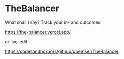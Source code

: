 # TheBalancer
What shall I say? Track your in- and outcomes.

https://the-balancer.vercel.app/

or live-edit:

https://codesandbox.io/s/github/doemser/TheBalancer
